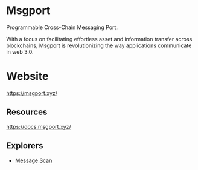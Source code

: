 # Msgport

Programmable Cross-Chain Messaging Port.

With a focus on facilitating effortless asset and information transfer across blockchains, Msgport is revolutionizing the way applications communicate in web 3.0.

# Website
https://msgport.xyz/

## Resources
https://docs.msgport.xyz/

## Explorers
* [Message Scan](https://scan.msgport.xyz/)


